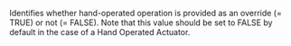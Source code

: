 ﻿Identifies whether hand-operated operation is provided as an override (= TRUE) or not (= FALSE). Note that this value should be set to FALSE by default in the case of a Hand Operated Actuator.
